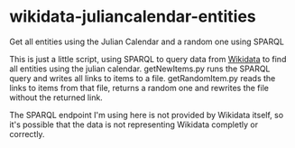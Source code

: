 # wikidata-juliancalendar-entities
Get all entities using the Julian Calendar and a random one using SPARQL

This is just a little script, using SPARQL to query data from <a href="http://wikidata.org">Wikidata</a> to find all entities using the julian calendar.
getNewItems.py runs the SPARQL query and writes all links to items to a file.
getRandomItem.py reads the links to items from that file, returns a random one and rewrites the file without the returned link.

The SPARQL endpoint I'm using here is not provided by Wikidata itself, so it's possible that the data is not representing Wikidata completly or correctly.
